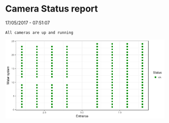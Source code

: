 Camera Status report
================
17/05/2017 - 07:51:07

    All cameras are up and running

![](camreport_files/figure-markdown_github/unnamed-chunk-2-1.png)
